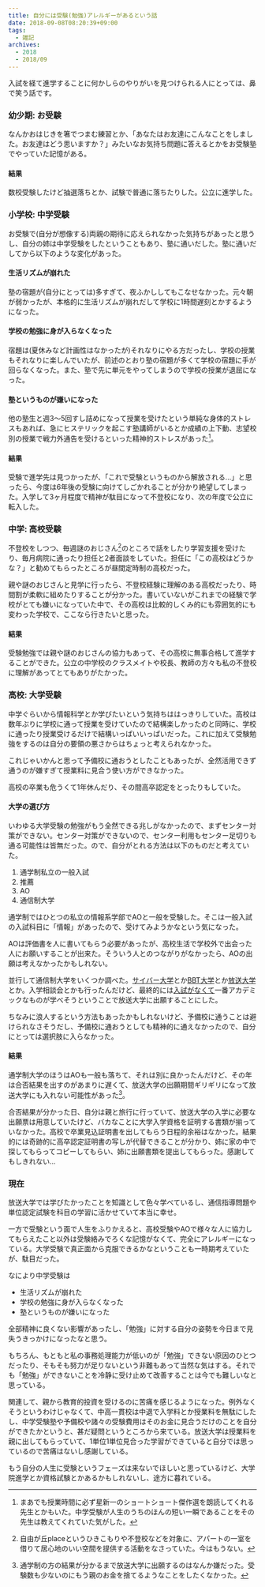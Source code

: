 ```yaml
---
title: 自分には受験(勉強)アレルギーがあるという話
date: 2018-09-08T08:20:39+09:00
tags:
  - 雑記
archives:
  - 2018
  - 2018/09
---
```


入試を経て進学することに何かしらのやりがいを見つけられる人にとっては、鼻で笑う話です。

### 幼少期: お受験

なんかおはじきを箸でつまむ練習とか、「あなたはお友達にこんなことをしました。お友達はどう思いますか？」みたいなお気持ち問題に答えるとかをお受験塾でやっていた記憶がある。

#### 結果

数校受験したけど抽選落ちとか、試験で普通に落ちたりした。公立に進学した。

### 小学校: 中学受験

お受験で(自分が想像する)両親の期待に応えられなかった気持ちがあったと思うし、自分の姉は中学受験をしたということもあり、塾に通いだした。塾に通いだしてから以下のような変化があった。

#### 生活リズムが崩れた

塾の宿題が(自分にとっては)多すぎて、夜ふかししてもこなせなかった。元々朝が弱かったが、本格的に生活リズムが崩れだして学校に1時間遅刻とかするようになった。

#### 学校の勉強に身が入らなくなった

宿題は(夏休みなど計画性はなかったが)それなりにやる方だったし、学校の授業もそれなりに楽しんでいたが、前述のとおり塾の宿題が多くて学校の宿題に手が回らなくなった。また、塾で先に単元をやってしまうので学校の授業が退屈になった。

#### 塾というものが嫌いになった

他の塾生と週3〜5回すし詰めになって授業を受けたという単純な身体的ストレスもあれば、急にヒステリックを起こす塾講師がいるとか成績の上下動、志望校別の授業で戦力外通告を受けるといった精神的ストレスがあった[^ろくでもない塾講師だけでもない]。

[^ろくでもない塾講師だけでもない]: まあでも授業時間に必ず星新一のショートショート傑作選を朗読してくれる先生とかもいた。中学受験が人生のうちのほんの短い一瞬であることをその先生は教えてくれていた気がした。

#### 結果

受験で進学先は見つかったが、「これで受験というものから解放される…」と思ったら、今度は6年後の受験に向けてしごかれることが分かり絶望してしまった。入学して3ヶ月程度で精神が駄目になって不登校になり、次の年度で公立に転入した。

### 中学: 高校受験

不登校をしつつ、毎週謎のおじさん[^謎のおじさんとは]のところで話をしたり学習支援を受けたり、毎月病院に通ったり担任と2者面談をしていた。担任に「この高校はどうかな？」と勧めてもらったところが昼間定時制の高校だった。

[^謎のおじさんとは]: 自由が丘placeというひきこもりや不登校などを対象に、アパートの一室を借りて居心地のいい空間を提供する活動をなさっていた。今はもうない。

親や謎のおじさんと見学に行ったら、不登校経験に理解のある高校だったり、時間割が柔軟に組めたりすることが分かった。書いていないがこれまでの経験で学校がとても嫌いになっていた中で、その高校は比較的しくみ的にも雰囲気的にも変わった学校で、ここなら行きたいと思った。

#### 結果

受験勉強では親や謎のおじさんの協力もあって、その高校に無事合格して進学することができた。公立の中学校のクラスメイトや校長、教師の方々も私の不登校に理解があってとてもありがたかった。

### 高校: 大学受験

中学ぐらいから情報科学とか学びたいという気持ちははっきりしていた。高校は数年ぶりに学校に通って授業を受けていたので結構楽しかったのと同時に、学校に通ったり授業受けるだけで結構いっぱいいっぱいだった。これに加えて受験勉強をするのは自分の要領の悪さからはちょっと考えられなかった。

これじゃいかんと思って予備校に通おうとしたこともあったが、全然活用できず通うのが嫌すぎて授業料に見合う使い方ができなかった。

高校の卒業も危うくて1年休んだり、その間高卒認定をとったりもしていた。

#### 大学の選び方

いわゆる大学受験の勉強がもう全然できる兆しがなかったので、まずセンター対策ができない。センター対策ができないので、センター利用もセンター足切りも通る可能性は皆無だった。ので、自分がとれる方法は以下のものだと考えていた。

1. 通学制私立の一般入試
2. 推薦
3. AO
4. 通信制大学

通学制ではひとつの私立の情報系学部でAOと一般を受験した。そこは一般入試の入試科目に「情報」があったので、受けてみようかなという気になった。

AOは評価書を人に書いてもらう必要があったが、高校生活で学校外で出会った人にお願いすることが出来た。そういう人とのつながりがなかったら、AOの出願は考えなかったかもしれない。

並行して通信制大学をいくつか調べた。[サイバー大学](http://www.cyber-u.ac.jp/)とか[BBT大学](http://bbt.ac/)とか[放送大学](https://www.ouj.ac.jp/)とか。入学相談会とかも行ったんだけど、最終的には[入試がなくて](https://www.ouj.ac.jp/hp/toiawase/university/#anc-q1-02)一番アカデミックなものが学べそうということで放送大学に出願することにした。

ちなみに浪人するという方法もあったかもしれないけど、予備校に通うことは避けられなさそうだし、予備校に通おうとしても精神的に通えなかったので、自分にとっては選択肢に入らなかった。

#### 結果

通学制大学のほうはAOも一般も落ちて、それは別に良かったんだけど、その年は合否結果を出すのがあまりに遅くて、放送大学の出願期間ギリギリになって放送大学にも入れない可能性があった[^んなアホな]。

合否結果が分かった日、自分は親と旅行に行っていて、放送大学の入学に必要な出願票は用意していたけど、バカなことに大学入学資格を証明する書類が揃っていなかった。高校で卒業見込証明書を出してもらう日程的余裕はなかった。結果的には奇跡的に高卒認定証明書の写しが代替できることが分かり、姉に家の中で探してもらってコピーしてもらい、姉に出願書類を提出してもらった。感謝してもしきれない…

### 現在

放送大学では学びたかったことを知識として色々学べているし、通信指導問題や単位認定試験を科目の学習に活かせていて本当に幸せ。

一方で受験という面で人生をふりかえると、高校受験やAOで様々な人に協力してもらえたこと以外は受験絡みでろくな記憶がなくて、完全にアレルギーになっている。大学受験で真正面から克服できるかなということも一時期考えていたが、駄目だった。

なにより中学受験は

* 生活リズムが崩れた
* 学校の勉強に身が入らなくなった
* 塾というものが嫌いになった

全部精神に良くない影響があったし、「勉強」に対する自分の姿勢を今日まで見失うきっかけになったなと思う。

もちろん、もともと私の事務処理能力が低いのが「勉強」できない原因のひとつだったり、そもそも努力が足りないという非難もあって当然な気はする。それでも「勉強」ができないことを冷静に受け止めて改善することは今でも難しいなと思っている。

関連して、親から教育的投資を受けるのに苦痛を感じるようになった。例外なくそうというわけじゃなくて、中高一貫校は中退で入学料とか授業料を無駄にしたし、中学受験塾や予備校や諸々の受験費用はそのお金に見合うだけのことを自分ができたかというと、甚だ疑問というところから来ている。放送大学は授業料を親に出してもらっていて、1単位1単位見合った学習ができていると自分では思っているので苦痛はないし感謝している。

もう自分の人生に受験というフェーズは来ないでほしいと思っているけど、大学院進学とか資格試験とかあるかもしれないし、途方に暮れている。

[^んなアホな]: 通学制の方の結果が分かるまで放送大学に出願するのはなんか嫌だった。受験数も少ないのにもう親のお金を捨てるようなことをしたくなかった。
